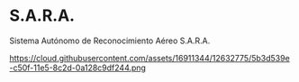 # S.A.R.A.
Sistema Autónomo de Reconocimiento Aéreo S.A.R.A.

https://cloud.githubusercontent.com/assets/16911344/12632775/5b3d539e-c50f-11e5-8c2d-0a128c9df244.png
